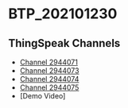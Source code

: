 # BTP_202101230

## ThingSpeak Channels

- [Channel 2944071](https://thingspeak.mathworks.com/channels/2944071)
- [Channel 2944073](https://thingspeak.mathworks.com/channels/2944073)
- [Channel 2944074](https://thingspeak.mathworks.com/channels/2944074)
- [Channel 2944075](https://thingspeak.mathworks.com/channels/2944075)
- [Demo Video]

